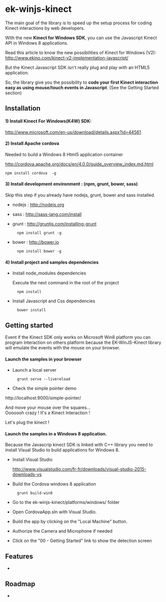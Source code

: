# ek-winjs-kinect
The main goal of the library is to speed up the setup process
for coding Kinect interactions by web developers.

With the new **Kinect for Windows SDK**, you can use the Javascript
Kinect API in Windows 8 applications.

Read this article to know the new possibilities of Kinect for Windows (V2):
http://www.ekino.com/kinect-v2-implementation-javascript/

But the Kinect Javascript SDK isn't really plug and play with an HTML5 application.

So, the library give you the possibility to **code your first Kinect interaction easy as
using mouse/touch events in Javascript**. (See the Getting Started section)


## Installation

#### 1) Install Kinect For Windows(K4W) SDK:
http://www.microsoft.com/en-us/download/details.aspx?id=44561


#### 2) Install Apache cordova
Needed to build a Windows 8 Html5 application container

http://cordova.apache.org/docs/en/4.0.0/guide_overview_index.md.html

    npm install cordova  -g


#### 3) Install development environment : (npm, grunt, bower, sass)
Skip this step if you already have nodejs, grunt, bower and sass installed.

- nodejs : http://nodejs.org

- sass : http://sass-lang.com/install
    
- grunt :  http://gruntjs.com/installing-grunt

        npm install grunt -g

- bower : http://bower.io

        npm install bower -g


#### 4) Install project and samples dependencies
- Install node_modules dependencies

	Execute the next command in the root of the project

        npm install


- Install Javascript and Css dependencies

        bower install


## Getting started

Event if the Kinect SDK only works on Microsoft Win8 platform
you can program interaction on others platform because the EK-WinJS-Kinect library will emulate the events with the mouse on your browser.  

#### Launch the samples in your browser

- Launch a local server

		grunt serve --livereload
    
- Check the simple pointer demo

http://localhost:9000/simple-pointer/

And move your mouse over the squares...  
Ooooooh crazy ! It's a Kinect Interaction !

Let's plug the kinect !

#### Launch the samples in a Windows 8 application.

Because the Javascrip kinect SDK is linked with
C++ library you need to install Visual Studio to build
applications for Windows 8.


- Install Visual Studio

	http://www.visualstudio.com/fr-fr/downloads/visual-studio-2015-downloads-vs

- Build the Cordova windows 8 application

		grunt build-win8


- Go to the ek-winjs-kinect/platforms/windows/ folder
- Open CordovaApp.sln with Visual Studio.
- Build the app by clicking on the "Local Machine" button.
- Authorize the Camera and Microphone if needed
- Click on the  "00 - Getting Started" link to show the detection screen



## Features
-




## Roadmap
-
